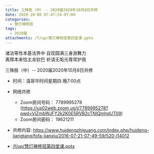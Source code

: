 ```yaml
---
title: 三殊胜（中）-- 2020届2020年10月8日共修
date: 2020-10-08 07:47:24-07:00
categories:
  - 慧灯禅修班
tags:
  - 2020届
attachments: /f/up/慧灯禅修班第四堂课.pptx
---
```

诸法等性本基法界中 自现圆满三身游舞力  
离障本来怙主龙钦巴 祈请无垢光尊常护我  

三殊胜（中）-- 2020届2020年10月8日共修

* 时间：温哥华时间星期四 晚7:00点

* 网络共修
  * Zoom房间号码： 7789995278 (<https://us02web.zoom.us/j/7789995278?pwd=VjZmbWJFY2k2K0E5RVB2cTNIQmhqUT09>)
  * Zoom房间密码： 19621211


* 共修内容:  <https://www.huidengzhiguang.com/index.php/huideng-jiangtang/fofa-jianxiu/2016-07-21-07-49-59/520-l14012>

* [/f/up/慧灯禅修班第四堂课.pptx](https://hdvblob.blob.core.windows.net/hdv/f/up/慧灯禅修班第四堂课.pptx)
